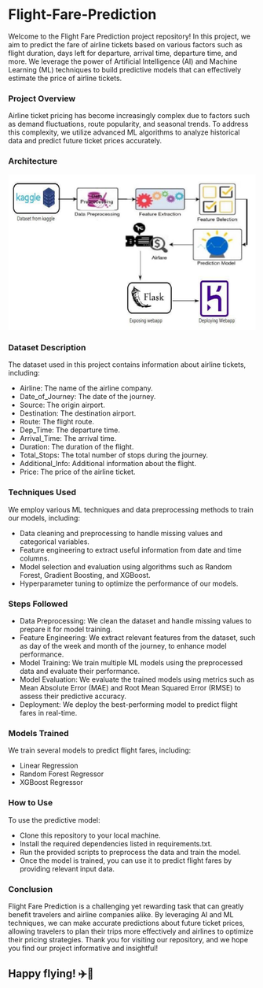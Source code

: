 # Flight-Fare-Prediction

Welcome to the Flight Fare Prediction project repository! In this project, we aim to predict the fare of airline tickets based on various factors such as flight duration, days left for departure, arrival time, departure time, and more. We leverage the power of Artificial Intelligence (AI) and Machine Learning (ML) techniques to build predictive models that can effectively estimate the price of airline tickets.

### Project Overview
Airline ticket pricing has become increasingly complex due to factors such as demand fluctuations, route popularity, and seasonal trends. To address this complexity, we utilize advanced ML algorithms to analyze historical data and predict future ticket prices accurately.

### Architecture
![Airplane](https://github.com/prajaktasonawane11/Flight-Fare-Prediction/blob/main/ProjectArchitecture.png)

### Dataset Description
The dataset used in this project contains information about airline tickets, including:
<ul>
  <li>Airline: The name of the airline company.</li>
  <li>Date_of_Journey: The date of the journey.</li>
  <li>Source: The origin airport.</li>
  <li>Destination: The destination airport.</li>
  <li>Route: The flight route.</li>
  <li>Dep_Time: The departure time.</li>
  <li>Arrival_Time: The arrival time.</li>
  <li>Duration: The duration of the flight.</li>
  <li>Total_Stops: The total number of stops during the journey.</li>
  <li>Additional_Info: Additional information about the flight.</li>
  <li>Price: The price of the airline ticket.</li>
</ul>

### Techniques Used
We employ various ML techniques and data preprocessing methods to train our models, including:

<ul>
  <li> Data cleaning and preprocessing to handle missing values and categorical variables.</li>
  <li> Feature engineering to extract useful information from date and time columns.</li>
  <li> Model selection and evaluation using algorithms such as Random Forest, Gradient Boosting, and XGBoost.</li>
  <li> Hyperparameter tuning to optimize the performance of our models.</li>
</ul>

### Steps Followed

<ul>
  <li>Data Preprocessing: We clean the dataset and handle missing values to prepare it for model training.</li>
  <li>Feature Engineering: We extract relevant features from the dataset, such as day of the week and month of the journey, to enhance model performance.</li>
  <li>Model Training: We train multiple ML models using the preprocessed data and evaluate their performance.</li>
  <li>Model Evaluation: We evaluate the trained models using metrics such as Mean Absolute Error (MAE) and Root Mean Squared Error (RMSE) to assess their predictive accuracy.</li>
  <li>Deployment: We deploy the best-performing model to predict flight fares in real-time.</li>
</ul>

### Models Trained
We train several models to predict flight fares, including:
<ul>
  <li>Linear Regression</li>
  <li>Random Forest Regressor</li>
  <li>XGBoost Regressor</li>
</ul>

### How to Use
To use the predictive model:
<ul>
  <li>Clone this repository to your local machine.</li>
  <li>Install the required dependencies listed in requirements.txt.</li>
  <li>Run the provided scripts to preprocess the data and train the model.</li>
  <li>Once the model is trained, you can use it to predict flight fares by providing relevant input data.</li>
</ul>

### Conclusion
Flight Fare Prediction is a challenging yet rewarding task that can greatly benefit travelers and airline companies alike. By leveraging AI and ML techniques, we can make accurate predictions about future ticket prices, allowing travelers to plan their trips more effectively and airlines to optimize their pricing strategies. Thank you for visiting our repository, and we hope you find our project informative and insightful!

## Happy flying! ✈️🚀
